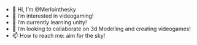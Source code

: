- 👋 Hi, I’m @Merlointhesky
- 👀 I’m interested in videogaming!
- 🌱 I’m currently learning unity!
- 💞️ I’m looking to collaborate on 3d Modelling and creating videogames!
- 📫 How to reach me: aim for the sky!

<!---
Merlointhesky/Merlointhesky is a ✨ special ✨ repository because its `README.md` (this file) appears on your GitHub profile.
You can click the Preview link to take a look at your changes.
--->
